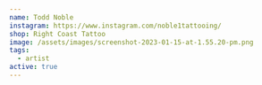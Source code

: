 ```yaml
---
name: Todd Noble
instagram: https://www.instagram.com/noble1tattooing/
shop: Right Coast Tattoo
image: /assets/images/screenshot-2023-01-15-at-1.55.20-pm.png
tags:
  - artist
active: true
---
```

